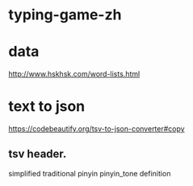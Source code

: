 # typing-game-zh


# data
http://www.hskhsk.com/word-lists.html

# text to json
https://codebeautify.org/tsv-to-json-converter#copy

## tsv header.
simplified	traditional	pinyin	pinyin_tone	definition